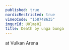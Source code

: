 ```yaml
---
published: true
nordicRestricted: true
vimeoCode: "158748635"
imgurId: U0lms0I
title: Death by unga bunga
---
```


at Vulkan Arena